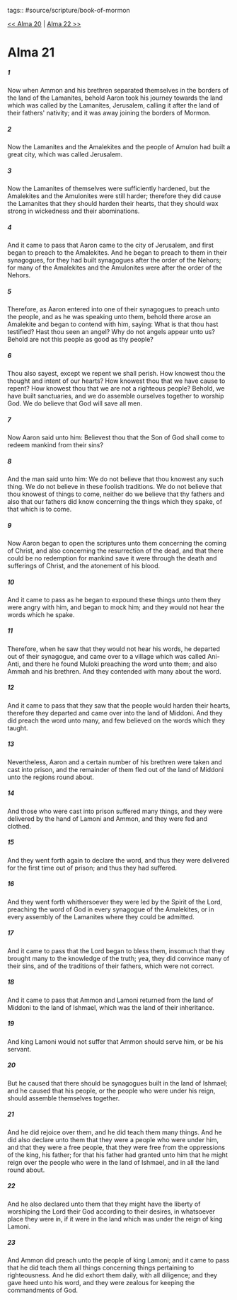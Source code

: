 tags:: #source/scripture/book-of-mormon

[<< Alma 20](book-of-mormon/09_Alma/Alma_20.md) | [Alma 22 >>](book-of-mormon/09_Alma/Alma_22.md)

# Alma 21

##### 1

Now when Ammon and his brethren separated themselves in the borders of the land of the Lamanites, behold Aaron took his journey towards the land which was called by the Lamanites, Jerusalem, calling it after the land of their fathers' nativity; and it was away joining the borders of Mormon.

##### 2

Now the Lamanites and the Amalekites and the people of Amulon had built a great city, which was called Jerusalem.

##### 3

Now the Lamanites of themselves were sufficiently hardened, but the Amalekites and the Amulonites were still harder; therefore they did cause the Lamanites that they should harden their hearts, that they should wax strong in wickedness and their abominations.

##### 4

And it came to pass that Aaron came to the city of Jerusalem, and first began to preach to the Amalekites. And he began to preach to them in their synagogues, for they had built synagogues after the order of the Nehors; for many of the Amalekites and the Amulonites were after the order of the Nehors.

##### 5

Therefore, as Aaron entered into one of their synagogues to preach unto the people, and as he was speaking unto them, behold there arose an Amalekite and began to contend with him, saying: What is that thou hast testified? Hast thou seen an angel? Why do not angels appear unto us? Behold are not this people as good as thy people?

##### 6

Thou also sayest, except we repent we shall perish. How knowest thou the thought and intent of our hearts? How knowest thou that we have cause to repent? How knowest thou that we are not a righteous people? Behold, we have built sanctuaries, and we do assemble ourselves together to worship God. We do believe that God will save all men.

##### 7

Now Aaron said unto him: Believest thou that the Son of God shall come to redeem mankind from their sins?

##### 8

And the man said unto him: We do not believe that thou knowest any such thing. We do not believe in these foolish traditions. We do not believe that thou knowest of things to come, neither do we believe that thy fathers and also that our fathers did know concerning the things which they spake, of that which is to come.

##### 9

Now Aaron began to open the scriptures unto them concerning the coming of Christ, and also concerning the resurrection of the dead, and that there could be no redemption for mankind save it were through the death and sufferings of Christ, and the atonement of his blood.

##### 10

And it came to pass as he began to expound these things unto them they were angry with him, and began to mock him; and they would not hear the words which he spake.

##### 11

Therefore, when he saw that they would not hear his words, he departed out of their synagogue, and came over to a village which was called Ani-Anti, and there he found Muloki preaching the word unto them; and also Ammah and his brethren. And they contended with many about the word.

##### 12

And it came to pass that they saw that the people would harden their hearts, therefore they departed and came over into the land of Middoni. And they did preach the word unto many, and few believed on the words which they taught.

##### 13

Nevertheless, Aaron and a certain number of his brethren were taken and cast into prison, and the remainder of them fled out of the land of Middoni unto the regions round about.

##### 14

And those who were cast into prison suffered many things, and they were delivered by the hand of Lamoni and Ammon, and they were fed and clothed.

##### 15

And they went forth again to declare the word, and thus they were delivered for the first time out of prison; and thus they had suffered.

##### 16

And they went forth whithersoever they were led by the Spirit of the Lord, preaching the word of God in every synagogue of the Amalekites, or in every assembly of the Lamanites where they could be admitted.

##### 17

And it came to pass that the Lord began to bless them, insomuch that they brought many to the knowledge of the truth; yea, they did convince many of their sins, and of the traditions of their fathers, which were not correct.

##### 18

And it came to pass that Ammon and Lamoni returned from the land of Middoni to the land of Ishmael, which was the land of their inheritance.

##### 19

And king Lamoni would not suffer that Ammon should serve him, or be his servant.

##### 20

But he caused that there should be synagogues built in the land of Ishmael; and he caused that his people, or the people who were under his reign, should assemble themselves together.

##### 21

And he did rejoice over them, and he did teach them many things. And he did also declare unto them that they were a people who were under him, and that they were a free people, that they were free from the oppressions of the king, his father; for that his father had granted unto him that he might reign over the people who were in the land of Ishmael, and in all the land round about.

##### 22

And he also declared unto them that they might have the liberty of worshiping the Lord their God according to their desires, in whatsoever place they were in, if it were in the land which was under the reign of king Lamoni.

##### 23

And Ammon did preach unto the people of king Lamoni; and it came to pass that he did teach them all things concerning things pertaining to righteousness. And he did exhort them daily, with all diligence; and they gave heed unto his word, and they were zealous for keeping the commandments of God.
